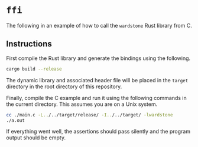 # `ffi`

The following in an example of how to call the `wardstone` Rust library from C.

## Instructions

First compile the Rust library and generate the bindings using the following.

```bash
cargo build --release
```

The dynamic library and associated header file will be placed in the `target` directory in the root directory of this repository.

Finally, compile the C example and run it using the following commands in the current directory. This assumes you are on a Unix system.

```bash
cc ./main.c -L../../target/release/ -I../../target/ -lwardstone 
./a.out
```

If everything went well, the assertions should pass silently and the program output should be empty.
